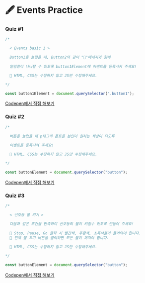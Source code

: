 # 🖋  Events Practice

### Quiz #1

```javascript
/*

  < Events basic 1 >

  Button1을 눌럿을 때, Button2와 같이 "🎉"메세지와 함께
  
  알림창이 나나탈 수 있도록 button1Element에 이벤트를 등록시켜 주세요!

  🚨 HTML, CSS는 수정하지 않고 JS만 수정해주세요.

*/

const button1Element = document.querySelector(".button1");
```

[Codepen에서 직접 해보기](https://codepen.io/vanillacoding/pen/jOaNrgK?editors=1010)



### Quiz #2

```javascript
/*

  버튼을 눌렀을 때 p태그의 폰트를 본인이 원하는 색상이 되도록
  
  이벤트를 등록시켜 주세요!

  🚨 HTML, CSS는 수정하지 않고 JS만 수정해주세요.

*/

const buttonElement = document.querySelector("button");
```

[Codepen에서 직접 해보기](https://codepen.io/vanillacoding/pen/JjOPREY?editors=1010)



### Quiz #3

```javascript
/*

  < 신호등 불 켜기 >

  다음과 같은 조건을 만족하여 신호등의 불이 켜질수 있도록 만들어 주세요!
  
  📌 Stop, Pause, Go 클릭 시 빨간색, 주황색, 초록색불이 들어와야 합니다.
  📌 전체 불 끄기 버튼을 클릭하면 모든 불이 꺼져야 합니다.
  
  🚨 HTML, CSS는 수정하지 않고 JS만 수정해주세요.

*/

const buttonElement = document.querySelector("button");
```

[Codepen에서 직접 해보기](https://codepen.io/vanillacoding/pen/RwjboYd)
